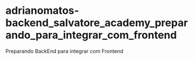 # adrianomatos-backend_salvatore_academy_preparando_para_integrar_com_frontend
Preparando BackEnd para integrar com Frontend
